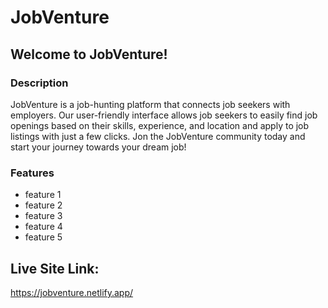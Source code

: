 # JobVenture
## Welcome to JobVenture!

### Description
JobVenture is a job-hunting platform that connects job seekers with employers. Our user-friendly interface allows job seekers to easily find job openings based on their skills, experience, and location and apply to job listings with just a few clicks. Jon the JobVenture community today and start your journey towards your dream job!

### Features
* feature 1
* feature 2
* feature 3
* feature 4
* feature 5

## Live Site Link:
https://jobventure.netlify.app/
